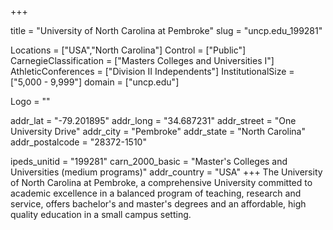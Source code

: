 
+++

title = "University of North Carolina at Pembroke"
slug = "uncp.edu_199281"

Locations = ["USA","North Carolina"]
Control = ["Public"]
CarnegieClassification = ["Masters Colleges and Universities I"]
AthleticConferences = ["Division II Independents"]
InstitutionalSize = ["5,000 - 9,999"]
domain = ["uncp.edu"]

Logo = ""

addr_lat = "-79.201895"
addr_long = "34.687231"
addr_street = "One University Drive"
addr_city = "Pembroke"
addr_state = "North Carolina"
addr_postalcode = "28372-1510"

ipeds_unitid = "199281"
carn_2000_basic = "Master's Colleges and Universities (medium programs)"
addr_country = "USA"
+++
    The University of North Carolina at Pembroke, a comprehensive University committed to academic excellence in a balanced program of teaching, research and service, offers bachelor&#039;s and master&#039;s degrees and an affordable, high quality education in a small campus setting.
